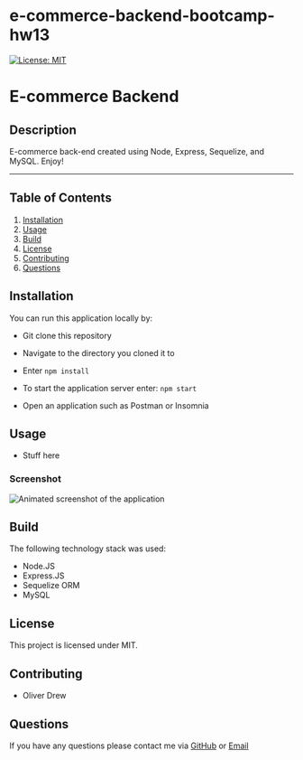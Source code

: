 # e-commerce-backend-bootcamp-hw13

[![License: MIT](https://img.shields.io/badge/License-MIT-yellow.svg)](https://opensource.org/licenses/MIT)

# E-commerce Backend

## Description

E-commerce back-end created using Node, Express, Sequelize, and MySQL. Enjoy!

---

## Table of Contents

1. [Installation](#installation)
2. [Usage](#usage)
3. [Build](#build)
4. [License](#license)
5. [Contributing](#contributing)
6. [Questions](#questions)

## Installation

You can run this application locally by:

- Git clone this repository
- Navigate to the directory you cloned it to
- Enter `npm install`
- To start the application server enter: `npm start`

- Open an application such as Postman or Insomnia

## Usage

- Stuff here

### Screenshot

![Animated screenshot of the application](./assets/animated-screenshot.gif)

## Build

The following technology stack was used:

- Node.JS
- Express.JS
- Sequelize ORM
- MySQL

## License

This project is licensed under MIT.

## Contributing

- Oliver Drew

## Questions

If you have any questions please contact me via [GitHub](https://github.com/oli-drew) or [Email](mailto:oli-webdev@protonmail.com)
